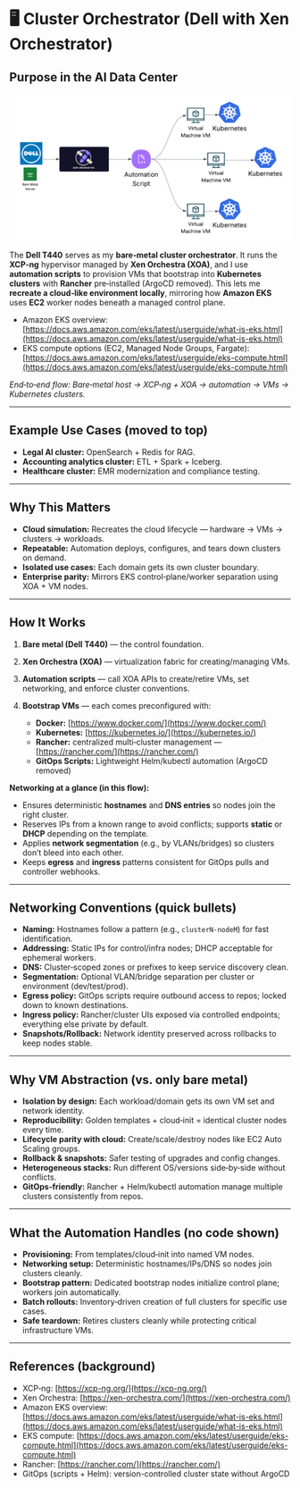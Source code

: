 # 🖥️ Cluster Orchestrator (Dell with Xen Orchestrator)

## Purpose in the AI Data Center

![Dell VM Automation Architecture](../assets/dell-vm-Automation.png)

The **Dell T440** serves as my **bare‑metal cluster orchestrator**. It runs the **XCP‑ng** hypervisor managed by **Xen Orchestra (XOA)**, and I use **automation scripts** to provision VMs that bootstrap into **Kubernetes clusters** with **Rancher** pre‑installed (ArgoCD removed). This lets me **recreate a cloud‑like environment locally**, mirroring how **Amazon EKS** uses **EC2** worker nodes beneath a managed control plane.

* Amazon EKS overview: [https://docs.aws.amazon.com/eks/latest/userguide/what-is-eks.html](https://docs.aws.amazon.com/eks/latest/userguide/what-is-eks.html)
* EKS compute options (EC2, Managed Node Groups, Fargate): [https://docs.aws.amazon.com/eks/latest/userguide/eks-compute.html](https://docs.aws.amazon.com/eks/latest/userguide/eks-compute.html)

*End‑to‑end flow: Bare‑metal host → XCP‑ng + XOA → automation → VMs → Kubernetes clusters.*

---

## Example Use Cases (moved to top)

* **Legal AI cluster:** OpenSearch + Redis for RAG.
* **Accounting analytics cluster:** ETL + Spark + Iceberg.
* **Healthcare cluster:** EMR modernization and compliance testing.

---

## Why This Matters

* **Cloud simulation:** Recreates the cloud lifecycle — hardware → VMs → clusters → workloads.
* **Repeatable:** Automation deploys, configures, and tears down clusters on demand.
* **Isolated use cases:** Each domain gets its own cluster boundary.
* **Enterprise parity:** Mirrors EKS control‑plane/worker separation using XOA + VM nodes.

---

## How It Works

1. **Bare metal (Dell T440)** — the control foundation.
2. **Xen Orchestra (XOA)** — virtualization fabric for creating/managing VMs.
3. **Automation scripts** — call XOA APIs to create/retire VMs, set networking, and enforce cluster conventions.
4. **Bootstrap VMs** — each comes preconfigured with:

   * **Docker:** [https://www.docker.com/](https://www.docker.com/)
   * **Kubernetes:** [https://kubernetes.io/](https://kubernetes.io/)
   * **Rancher:** centralized multi‑cluster management — [https://rancher.com/](https://rancher.com/)
   * **GitOps Scripts:** Lightweight Helm/kubectl automation (ArgoCD removed)

**Networking at a glance (in this flow):**

* Ensures deterministic **hostnames** and **DNS entries** so nodes join the right cluster.
* Reserves IPs from a known range to avoid conflicts; supports **static** or **DHCP** depending on the template.
* Applies **network segmentation** (e.g., by VLANs/bridges) so clusters don’t bleed into each other.
* Keeps **egress** and **ingress** patterns consistent for GitOps pulls and controller webhooks.

---

## Networking Conventions (quick bullets)

* **Naming:** Hostnames follow a pattern (e.g., `clusterN-nodeM`) for fast identification.
* **Addressing:** Static IPs for control/infra nodes; DHCP acceptable for ephemeral workers.
* **DNS:** Cluster‑scoped zones or prefixes to keep service discovery clean.
* **Segmentation:** Optional VLAN/bridge separation per cluster or environment (dev/test/prod).
* **Egress policy:** GitOps scripts require outbound access to repos; locked down to known destinations.
* **Ingress policy:** Rancher/cluster UIs exposed via controlled endpoints; everything else private by default.
* **Snapshots/Rollback:** Network identity preserved across rollbacks to keep nodes stable.

---

## Why VM Abstraction (vs. only bare metal)

* **Isolation by design:** Each workload/domain gets its own VM set and network identity.
* **Reproducibility:** Golden templates + cloud‑init = identical cluster nodes every time.
* **Lifecycle parity with cloud:** Create/scale/destroy nodes like EC2 Auto Scaling groups.
* **Rollback & snapshots:** Safer testing of upgrades and config changes.
* **Heterogeneous stacks:** Run different OS/versions side‑by‑side without conflicts.
* **GitOps‑friendly:** Rancher + Helm/kubectl automation manage multiple clusters consistently from repos.

---

## What the Automation Handles (no code shown)

* **Provisioning:** From templates/cloud‑init into named VM nodes.
* **Networking setup:** Deterministic hostnames/IPs/DNS so nodes join clusters cleanly.
* **Bootstrap pattern:** Dedicated bootstrap nodes initialize control plane; workers join automatically.
* **Batch rollouts:** Inventory‑driven creation of full clusters for specific use cases.
* **Safe teardown:** Retires clusters cleanly while protecting critical infrastructure VMs.

---

## References (background)

* XCP‑ng: [https://xcp-ng.org/](https://xcp-ng.org/)
* Xen Orchestra: [https://xen-orchestra.com/](https://xen-orchestra.com/)
* Amazon EKS overview: [https://docs.aws.amazon.com/eks/latest/userguide/what-is-eks.html](https://docs.aws.amazon.com/eks/latest/userguide/what-is-eks.html)
* EKS compute: [https://docs.aws.amazon.com/eks/latest/userguide/eks-compute.html](https://docs.aws.amazon.com/eks/latest/userguide/eks-compute.html)
* Rancher: [https://rancher.com/](https://rancher.com/)
* GitOps (scripts + Helm): version-controlled cluster state without ArgoCD
